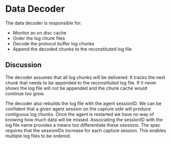 # Data Decoder

The data decoder is responsible for:

- Monitor an on disc cache
- Order the log chunk files
- Decode the protocol buffer log chunks
- Append the decoded chunks to the reconstituted log file

## Discussion

The decoder assumes that all log chunks will be delivered. It tracks the next
chunk that needs to be appended to the reconstituted log file. If it never shows
the log file will not be appended and the chunk cache would continue too grow. 

The decoder also rebuilds the log file with the agent sessionID. We can be confident that a given 
agent session on the capture side will produce contiguous log chunks. Once the agent is restarted
we have no way of knowing how much data will be missed. Associating the sessionID with the log file name
provides a means too differentiate these sessions. The spec requires that the sessionIDs increase for each
capture session. This enables multiple log files to be ordered.
  

